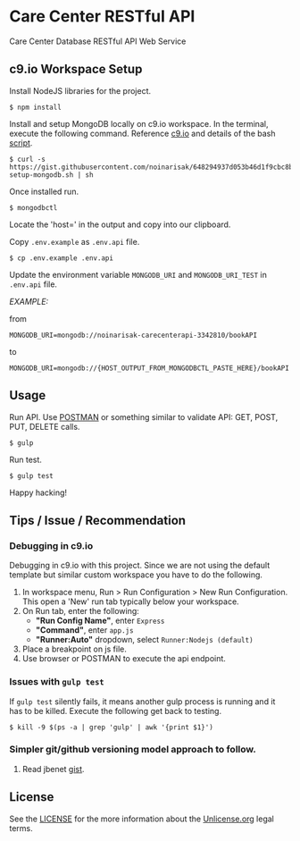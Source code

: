 # Care Center RESTful API
Care Center Database RESTful API Web Service


## c9.io Workspace Setup
Install NodeJS libraries for the project.
```
$ npm install
```
Install and setup MongoDB locally on c9.io workspace. In the terminal, execute the following command. Reference [c9.io](https://community.c9.io/t/setting-up-mongodb/1717) and details of the bash [script](https://gist.github.com/noinarisak/648294937d053b46d1f9cbc8ba2f1730).
```
$ curl -s https://gist.githubusercontent.com/noinarisak/648294937d053b46d1f9cbc8ba2f1730/raw/7f3eb0685125b56bad62b6dbdac71fbc53819a0e/c9-setup-mongodb.sh | sh
```
Once installed run.
```
$ mongodbctl
```
Locate the 'host=' in the output and copy into our clipboard.

Copy `.env.example` as `.env.api` file.
```
$ cp .env.example .env.api
```

Update the environment variable `MONGODB_URI` and `MONGODB_URI_TEST` in `.env.api` file.

*EXAMPLE:*

from
```
MONGODB_URI=mongodb://noinarisak-carecenterapi-3342810/bookAPI
```
to
```
MONGODB_URI=mongodb://{HOST_OUTPUT_FROM_MONGODBCTL_PASTE_HERE}/bookAPI
```

## Usage

Run API. Use [POSTMAN](https://chrome.google.com/webstore/detail/postman/fhbjgbiflinjbdggehcddcbncdddomop?hl=en) or something similar to validate API: GET, POST, PUT, DELETE calls.
```
$ gulp
```


Run test.
```
$ gulp test
```

Happy hacking!

## Tips / Issue / Recommendation

### Debugging in c9.io

Debugging in c9.io with this project. Since we are not using the default template but similar custom workspace you have to do the following.
1. In workspace menu, Run > Run Configuration > New Run Configuration. This open a 'New' run tab typically below your workspace.
2. On Run tab, enter the following:
   - **"Run Config Name"**, enter `Express`
   - **"Command"**, enter `app.js`
   - **"Runner:Auto"** dropdown, select `Runner:Nodejs (default)`
3. Place a breakpoint on js file.
4. Use browser or POSTMAN to execute the api endpoint.

### Issues with `gulp test`

If `gulp test` silently fails, it means another gulp process is running and it has to be killed. Execute the following get back to testing.
```
$ kill -9 $(ps -a | grep 'gulp' | awk '{print $1}')
```

### Simpler git/github versioning model approach to follow.
1. Read jbenet [gist](https://gist.github.com/jbenet/ee6c9ac48068889b0912).


## License

See the [LICENSE](https://github.com/noinarisak/carecenter-api/blob/master/LICENSE) for the more information about the [Unlicense.org](http://unlicense.org) legal terms.
